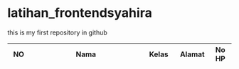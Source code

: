 # latihan_frontendsyahira
this is my first repository in github
<!DOCTYPE html>
<html lang="en">
<head>
    <meta charset="UTF-8">
    <meta name="viewport" content="width=device-width, initial-scale=1.0">
    <meta http-equiv="X-UA-Compatible" content="ie=edge">
    <title>Document</title>
    <link rel="stylesheet" href="DataTables/datatables.min.css">
</head>
<body>
    <table id="contoh" class="display">
        <thead>
            <tr>
                <th width=10%>NO</th>
                <th width=50%>Nama</th>
                <th width=15%>Kelas</th>
                <th width=15%>Alamat</th>
                <th width=15%>No HP</th>
            </tr>
        </thead>
    </table>
    <script src="DataTables/jQuery-3.6.0/jquery-3.6.0.min.js"></script>
    <script src="DataTables/datatables.min.js"></script>
    <script>
        $(function(){
            //var data = [
            //    ["1","Udin","1","alamat","087720008578"]
            //    ["2","Samsudin","2","alamat","087720008578"]
            //    ];
            var data =[];
            for (let i = 0; i < 50; i++){
                data.push([i]);
                for (let j = 0; j < 50; j++){
                    data[i].push(j);
                }
            }
            $("#contoh").DataTable({
                responsive : true,
                data : data
            });
        });
    </script>
</body>
</html>
